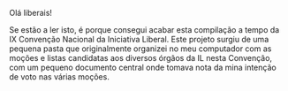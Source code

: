 Olá liberais!

Se estão a ler isto, é porque consegui acabar esta compilação a tempo da IX Convenção Nacional da Iniciativa Liberal. Este projeto surgiu de uma pequena pasta que originalmente organizei no meu computador com as moções e listas candidatas aos diversos órgãos da IL nesta Convenção, com um pequeno documento central onde tomava nota da mina intenção de voto nas várias moções.